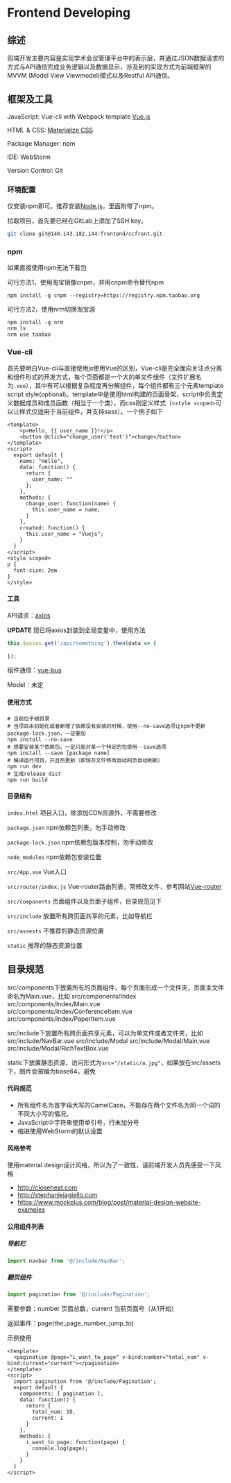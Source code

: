 # Frontend Developing

## 综述

前端开发主要内容是实现学术会议管理平台中的表示层，并通过JSON数据请求的方式与API通信完成业务逻辑以及数据显示，涉及到的实现方式为前端框架的MVVM (Model View Viewmodel)模式以及Restful API通信。

## 框架及工具

JavaScript: Vue-cli with Webpack template [Vue.js](https://cn.vuejs.org)

HTML & CSS: [Materialize CSS](https://materializecss.com)

Package Manager: npm

IDE: WebStorm

Version Control: Git

### 环境配置

仅安装npm即可。推荐安装[Node.js](https://nodejs.org/en/)，里面附带了npm。

拉取项目，首先要已经在GitLab上添加了SSH key。
```sh
git clone git@140.143.182.144:frontend/ccfront.git
```

### npm

如果直接使用npm无法下载包

可行方法1，使用淘宝镜像cnpm，并用cnpm命令替代npm

```shell
npm install -g cnpm --registry=https://registry.npm.taobao.org
```

可行方法2，使用nrm切换淘宝源

```shell
npm install -g nrm
nrm ls
nrm use taobao
```

### Vue-cli

首先要明白Vue-cli与直接使用js使用Vue的区别，Vue-cli是完全面向关注点分离和组件形式的开发方式，每个页面都是一个大的单文件组件（文件扩展名为`.vue`），其中有可以根据复杂程度再分解组件，每个组件都有三个元素template script style(optional)。template中是使用html构建的页面骨架，script中负责定义数据成员和成员函数（相当于一个类），而css则定义样式（`<style scoped>`可以让样式仅适用于当前组件，并支持sass）。一个例子如下

```vue
<template>
	<p>Hello, {{ user_name }}!</p>
	<button @click="change_user('test')">change</button>
</template>
<script>
  export default {
    name: "Hello",
    data: function() {
      return {
        user_name: ""
      };
    },
    methods: {
      change_user: function(name) {
        this.user_name = name;
      }
    },
    created: function() {
      this.user_name = "Vuejs";
    }
  }
</script>
<style scoped>
p {
  font-size: 2em
}
</style>
```

#### 工具

API请求：[axios](https://vuejs.org/v2/cookbook/using-axios-to-consume-apis.html)

**UPDATE**
现已将axios封装到全局变量中，使用方法
```javascript
this.$axios.get('/api/something').then(data => {
  
});
```

组件通信：[vue-bus](https://github.com/yangmingshan/vue-bus)

Model：未定


#### 使用方式

```shell
# 当前位于根目录
# 当项目未初始化或者新增了依赖没有安装的时候，使用--no-save选项让npm不更新package-lock.json，一定要加
npm install --no-save
# 想要安装某个依赖包，一定只能对某一个特定的包使用--save选项
npm install --save [package name]
# 编译运行项目，并且热更新（即保存文件修改自动网页自动刷新）
npm run dev
# 生成release dist
npm run build
```

#### 目录结构

`index.html` 项目入口，除添加CDN资源外，不需要修改

`package.json` npm依赖包列表，勿手动修改

`package-lock.json` npm依赖包版本控制，勿手动修改

`node_modules` npm依赖包安装位置

`src/App.vue` Vue入口

`src/router/index.js` Vue-router路由列表，常修改文件，参考网站[Vue-router](https://router.vuejs.org)

`src/components` 页面组件以及页面子组件，目录规范见下

`src/include` 放置所有跨页面共享的元素，比如导航栏

`src/assests` 不推荐的静态资源位置

`static` 推荐的静态资源位置

## 目录规范

src/components下放置所有的页面组件，每个页面形成一个文件夹，页面主文件命名为Main.vue，比如
src/components/Index
src/components/Index/Main.vue
src/components/Index/ConferenceItem.vue
src/components/Index/PaperItem.vue

src/include下放置所有跨页面共享元素，可以为单文件或者文件夹，比如
src/include/NavBar.vue
src/include/Modal
src/include/Modal/Main.vue
src/include/Modal/RichTextBox.vue

static下放置静态资源，访问形式为`src="/static/a.jpg"`，如果放在src/assets下，图片会被编为base64，避免

#### 代码规范

+ 所有组件名为首字母大写的CamelCase，不能存在两个文件名为同一个词的不同大小写的情况。
+ JavaScript中字符串使用单引号，行末加分号
+ 缩进使用WebStorm的默认设置

#### 风格参考

使用material design设计风格，所以为了一致性，请前端开发人员先感受一下风格
+ http://closeheat.com
+ http://stephaniejagiello.com
+ https://www.mockplus.com/blog/post/material-design-website-examples

#### 公用组件列表

##### 导航栏

```javascript
import navbar from '@/include/NavBar';
```

##### 翻页组件

```javascript
import pagination from '@/include/Pagination';
```

需要参数：number 页面总数，current 当前页面号（从1开始）

返回事件：page(the_page_number_jump_to)

示例使用
```vue
<template>
  <pagination @page="i_want_to_page" v-bind:number="total_num" v-bind:current="current"></pagination>
</template>
<script>
  import pagination from '@/include/Pagination';
  export default {
    components: { pagination },
    data: function() {
      return {
        total_num: 10,
        current: 1
      }
    },
    methods: {
      i_want_to_page: function(page) {
        console.log(page);
      }
    }
  }
</script>
```
